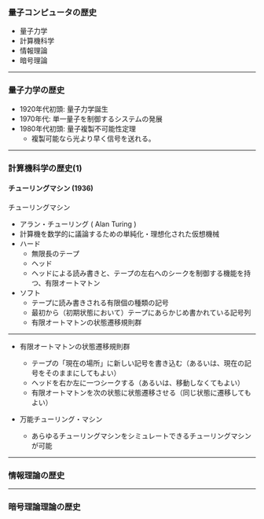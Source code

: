 ### 量子コンピュータの歴史


* 量子力学
* 計算機科学
* 情報理論
* 暗号理論

---


### 量子力学の歴史

* 1920年代初頭: 量子力学誕生
* 1970年代: 単一量子を制御するシステムの発展
* 1980年代初頭: 量子複製不可能性定理
    * 複製可能なら光より早く信号を送れる。

---


### 計算機科学の歴史(1)

#### チューリングマシン (1936)

チューリングマシン

* アラン・チューリング ( Alan Turing )
* 計算機を数学的に議論するための単純化・理想化された仮想機械
* ハード
    * 無限長のテープ
    * ヘッド
    * ヘッドによる読み書きと、テープの左右へのシークを制御する機能を持つ、有限オートマトン
* ソフト
    * テープに読み書きされる有限個の種類の記号
    * 最初から（初期状態において）テープにあらかじめ書かれている記号列
    * 有限オートマトンの状態遷移規則群



---
* 有限オートマトンの状態遷移規則群
    * テープの「現在の場所」に新しい記号を書き込む（あるいは、現在の記号をそのままにしてもよい）
    * ヘッドを右か左に一つシークする（あるいは、移動しなくてもよい）
    * 有限オートマトンを次の状態に状態遷移させる（同じ状態に遷移してもよい）

* 万能チューリング・マシン
    * あらゆるチューリングマシンをシミュレートできるチューリングマシンが可能


---


### 情報理論の歴史


---


### 暗号理論理論の歴史